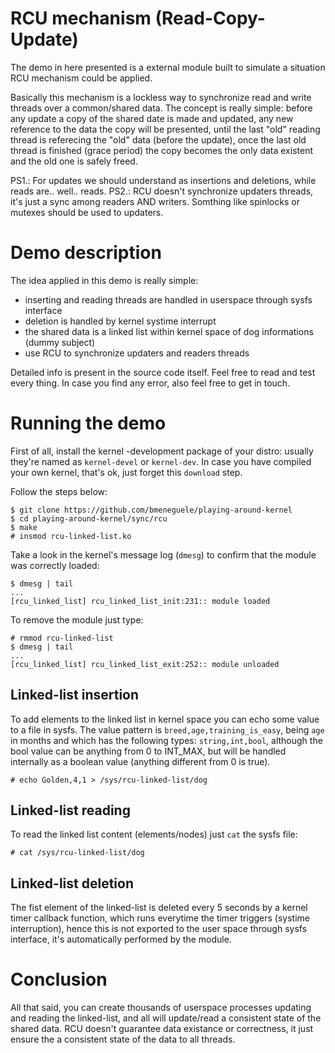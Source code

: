 # RCU mechanism (Read-Copy-Update)

The demo in here presented is a external module built to simulate a situation
RCU mechanism could be applied.

Basically this mechanism is a lockless way to synchronize read and write threads
over a common/shared data. The concept is really simple: before any update a
copy of the shared date is made and updated, any new reference to the data the
copy will be presented, until the last "old" reading thread is referecing the
"old" data (before the update), once the last old thread is finished (grace
period) the copy becomes the only data existent and the old one is safely freed.

PS1.: For updates we should understand as insertions and deletions, while reads
are..  well.. reads.
PS2.: RCU doesn't synchronize updaters threads, it's just a sync among readers
AND writers. Somthing like spinlocks or mutexes should be used to updaters.

# Demo description

The idea applied in this demo is really simple:

- inserting and reading threads are handled in userspace through sysfs interface
- deletion is handled by kernel systime interrupt
- the shared data is a linked list within kernel space of dog informations (dummy subject)
- use RCU to synchronize updaters and readers threads

Detailed info is present in the source code itself. Feel free to read and test
every thing. In case you find any error, also feel free to get in touch.

# Running the demo

First of all, install the kernel -development package of your distro: usually
they're named as `kernel-devel` or `kernel-dev`. In case you have compiled your
own kernel, that's ok, just forget this `download` step.

Follow the steps below:

```
$ git clone https://github.com/bmeneguele/playing-around-kernel
$ cd playing-around-kernel/sync/rcu
$ make
# insmod rcu-linked-list.ko
```

Take a look in the kernel's message log (`dmesg`) to confirm that the
module was correctly loaded:

```
$ dmesg | tail
...
[rcu_linked_list] rcu_linked_list_init:231:: module loaded
```

To remove the module just type:

```
# rmmod rcu-linked-list
$ dmesg | tail
...
[rcu_linked_list] rcu_linked_list_exit:252:: module unloaded
```

## Linked-list insertion

To add elements to the linked list in kernel space you can echo some value to a
file in sysfs. The value pattern is `breed,age,training_is_easy`, being `age` in
months and which has the following types: `string,int,bool`, although the bool
value can be anything from 0 to INT_MAX, but will be handled internally as a
boolean value (anything different from 0 is true).

```
# echo Golden,4,1 > /sys/rcu-linked-list/dog
```

## Linked-list reading

To read the linked list content (elements/nodes) just `cat` the sysfs file:

```
# cat /sys/rcu-linked-list/dog
```

## Linked-list deletion

The fist element of the linked-list is deleted every 5 seconds by a kernel timer
callback function, which runs everytime the timer triggers (systime
interruption), hence this is not exported to the user space through sysfs
interface, it's automatically performed by the module.

# Conclusion

All that said, you can create thousands of userspace processes updating and
reading the linked-list, and all will update/read a consistent state of the
shared data. RCU doesn't guarantee data existance or correctness, it just ensure
the a consistent state of the data to all threads.

